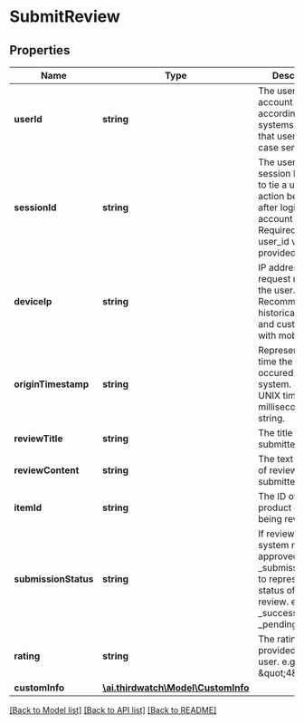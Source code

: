 # SubmitReview

## Properties
Name | Type | Description | Notes
------------ | ------------- | ------------- | -------------
**userId** | **string** | The user&#39;s account ID according to your systems. Note that user IDs are case sensitive. | [optional] 
**sessionId** | **string** | The user&#39;s current session ID, used to tie a user&#39;s action before and after login or account creation. Required if no user_id values is provided. | [optional] 
**deviceIp** | **string** | IP address of the request made by the user. Recommended for historical backfills and customers with mobile apps. | [optional] 
**originTimestamp** | **string** | Represents the time the event occured in your system. Send as a UNIX timestamp in milliseconds in string. | [optional] 
**reviewTitle** | **string** | The title of review submitted. | [optional] 
**reviewContent** | **string** | The text content of review submitted. | [optional] 
**itemId** | **string** | The ID of the product or service being reviewed. | [optional] 
**submissionStatus** | **string** | If reviews in your system must be approved, use _submissionStatus to represent the status of the review. e.g. _success, _failure, _pending | [optional] 
**rating** | **string** | The rating provided by the user. e.g. \&quot;4\&quot; | [optional] 
**customInfo** | [**\ai.thirdwatch\Model\CustomInfo**](CustomInfo.md) |  | [optional] 

[[Back to Model list]](../README.md#documentation-for-models) [[Back to API list]](../README.md#documentation-for-api-endpoints) [[Back to README]](../README.md)


